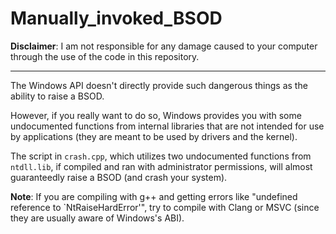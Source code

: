 # Manually_invoked_BSOD

**Disclaimer**: I am not responsible for any damage caused to your computer through the use of the code in this repository.

----

The Windows API doesn't directly provide such dangerous things as the ability to raise a BSOD.

However, if you really want to do so, Windows provides you with some undocumented functions from internal libraries that are not intended for use by applications (they are meant to be used by drivers and the kernel).

The script in `crash.cpp`, which utilizes two undocumented functions from `ntdll.lib`, if compiled and ran with administrator permissions, will almost guaranteedly raise a BSOD (and crash your system).

**Note**: If you are compiling with g++ and getting errors like "undefined reference to `NtRaiseHardError'", try to compile with Clang or MSVC (since they are usually aware of Windows's ABI). 
